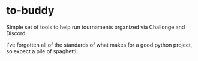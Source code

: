 # to-buddy
Simple set of tools to help run tournaments organized via Challonge and Discord.

I've forgotten all of the standards of what makes for a good python project, 
so expect a pile of spaghetti.